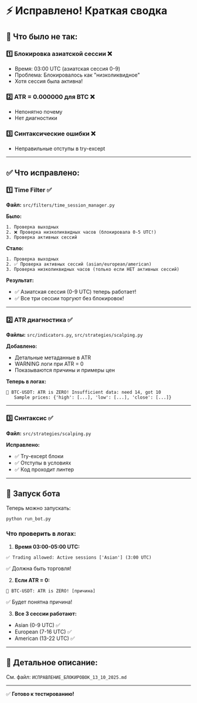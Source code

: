 # ⚡ Исправлено! Краткая сводка

## 🎯 Что было не так:

### 1️⃣ **Блокировка азиатской сессии** ❌
- Время: 03:00 UTC (азиатская сессия 0-9)
- Проблема: Блокировалось как "низколиквидное"
- Хотя сессия была активна!

### 2️⃣ **ATR = 0.000000 для BTC** ❌
- Непонятно почему
- Нет диагностики

### 3️⃣ **Синтаксические ошибки** ❌
- Неправильные отступы в try-except

---

## ✅ Что исправлено:

### 1️⃣ **Time Filter** ✅
**Файл:** `src/filters/time_session_manager.py`

**Было:**
```
1. Проверка выходных
2. ❌ Проверка низколиквидных часов (блокировала 0-5 UTC!)
3. Проверка активных сессий
```

**Стало:**
```
1. Проверка выходных
2. ✅ Проверка активных сессий (asian/european/american)
3. Проверка низколиквидных часов (только если НЕТ активных сессий)
```

**Результат:**
- ✅ Азиатская сессия (0-9 UTC) теперь работает!
- ✅ Все три сессии торгуют без блокировок!

---

### 2️⃣ **ATR диагностика** ✅
**Файлы:** `src/indicators.py`, `src/strategies/scalping.py`

**Добавлено:**
- Детальные метаданные в ATR
- WARNING логи при ATR = 0
- Показываются причины и примеры цен

**Теперь в логах:**
```
🚫 BTC-USDT: ATR is ZERO! Insufficient data: need 14, got 10
   Sample prices: {'high': [...], 'low': [...], 'close': [...]}
```

---

### 3️⃣ **Синтаксис** ✅
**Файл:** `src/strategies/scalping.py`

**Исправлено:**
- ✅ Try-except блоки
- ✅ Отступы в условиях
- ✅ Код проходит линтер

---

## 🚀 Запуск бота

Теперь можно запускать:
```bash
python run_bot.py
```

### Что проверить в логах:

1. **Время 03:00-05:00 UTC:**
```
✅ Trading allowed: Active sessions ['Asian'] (3:00 UTC)
```
✅ Должна быть торговля!

2. **Если ATR = 0:**
```
🚫 BTC-USDT: ATR is ZERO! [причина]
```
✅ Будет понятна причина!

3. **Все 3 сессии работают:**
- Asian (0-9 UTC) ✅
- European (7-16 UTC) ✅
- American (13-22 UTC) ✅

---

## 📄 Детальное описание:
См. файл: `ИСПРАВЛЕНИЕ_БЛОКИРОВОК_13_10_2025.md`

---

✅ **Готово к тестированию!**

